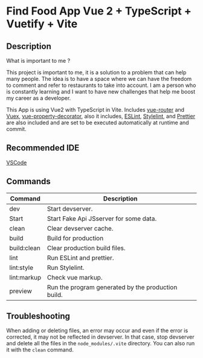 # Find Food App Vue 2 + TypeScript + Vuetify + Vite

## Description

What is important to me ?


This project is important to me, it is a solution to a problem that can help many people. The idea is to have a space where we can have the freedom to comment and refer to restaurants to take into account. I am a person who is constantly learning and I want to have new challenges that help me boost my career as a developer.

This App is using Vue2 with TypeScript in Vite. Includes [vue-router](https://router.vuejs.org/) and [Vuex](https://vuex.vuejs.org/), [vue-property-decorator](https://github.com/kaorun343/vue-property-decorator), also it includes, [ESLint](https://eslint.org/), [Stylelint](https://stylelint.io/), and [Prettier](https://prettier.io/) are also included and are set to be executed automatically at runtime and commit.

## Recommended IDE

[VSCode](https://code.visualstudio.com/)

## Commands

| Command     | Description                                        |
| ----------- | -------------------------------------------------- |
| dev         | Start devserver.                                   |
| Start       | Start Fake Api JSserver for some data.             |
| clean       | Clear devserver cache.                             |
| build       | Build for production                               |
| build:clean | Clear production build files.                      |
| lint        | Run ESLint and prettier.                           |
| lint:style  | Run Stylelint.                                     |
| lint:markup | Check vue markup.                                  |
| preview     | Run the program generated by the production build. |

## Troubleshooting

When adding or deleting files, an error may occur and even if the error is corrected, it may not be reflected in devserver. In that case, stop devserver and delete all the files in the `node_modules/.vite` directory. You can also run it with the `clean` command.
